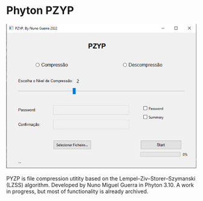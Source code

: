 # Phyton PZYP
![PZYP](/docs/assets/pzyp.png)

PYZP is file compression utitity based on the Lempel–Ziv–Storer–Szymanski (LZSS) algorithm.
Developed by Nuno Miguel Guerra in Phyton 3.10.
A work in progress, but most of functionality is already archived.
